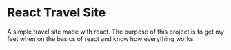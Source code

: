 # React Travel Site

A simple travel site made with react. The purpose of this project is to get my feet when on the basics of react and know how everything works. 